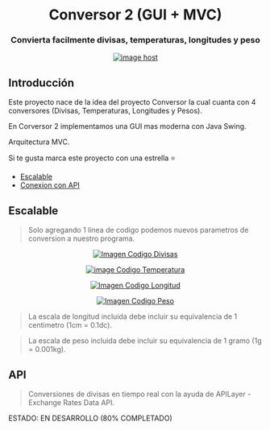 <h1 align="center">Conversor 2 (GUI + MVC)</h1>

<h3 align="center">Convierta facilmente divisas, temperaturas, longitudes y peso</h3>

<p align="center">
  <a href="https://imgbox.com/5Koxx7kS" target="_blank"><img src="https://images2.imgbox.com/5a/07/5Koxx7kS_o.jpg" alt="image host"/></a>
</p>

## Introducción

Este proyecto nace de la idea del proyecto Conversor la cual cuanta con 4 conversores (Divisas, Temperaturas, Longitudes y Pesos).

En Corversor 2 implementamos una GUI mas moderna con Java Swing.

Arquitectura MVC.

Si te gusta marca este proyecto con una estrella ⭐
* [Escalable](#escalable)
* [Conexion con API](#api)

## Escalable

> Solo agregando 1 linea de codigo podemos nuevos parametros de conversion a nuestro programa.

<p align="center">
	<a href="https://imgbox.com/pKEdjpVL" target="_blank"><img src="https://images2.imgbox.com/41/f1/pKEdjpVL_o.png" alt="Imagen Codigo Divisas"/></a>
</p>
<p align="center">
  <a href="https://imgbox.com/6J0WIFPt" target="_blank"><img src="https://images2.imgbox.com/6b/47/6J0WIFPt_o.png" alt="image Codigo Temperatura"/></a>
</p>
<p align="center">
  <a href="https://imgbox.com/J5L4WGWi" target="_blank"><img src="https://images2.imgbox.com/41/73/J5L4WGWi_o.png" alt="Imagen Codigo Longitud"/></a>
</p>
<p align="center">
  <a href="https://imgbox.com/RJSK3mQn" target="_blank"><img src="https://images2.imgbox.com/b1/7e/RJSK3mQn_o.png" alt="Imagen Codigo Peso"/></a>
</p>

> La escala de longitud incluida debe incluir su equivalencia de 1 centimetro (1cm = 0.1dc).

> La escala de peso incluida debe incluir su equivalencia de 1 gramo (1g = 0.001kg).

## API

> Conversiones de divisas en tiempo real con la ayuda de APILayer - Exchange Rates Data API.

ESTADO: EN DESARROLLO (80% COMPLETADO)
